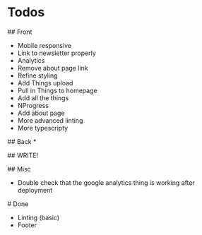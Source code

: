 # Todos

## Front
* Mobile responsive
* Link to newsletter properly
* Analytics
* Remove about page link
* Refine styling
* Add Things upload
* Pull in Things to homepage
* Add all the things
* NProgress
* Add about page
* More advanced linting
* More typescripty

## Back
* 

## WRITE!

## Misc
* Double check that the google analytics thing is working after deployment

# Done
* Linting (basic)
* Footer
